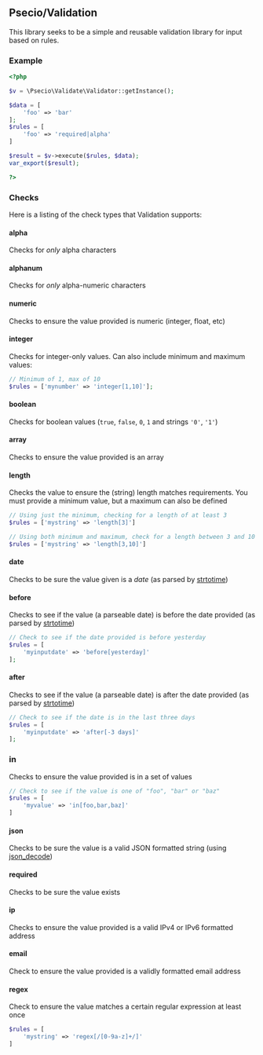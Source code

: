## Psecio/Validation

This library seeks to be a simple and reusable validation library for input based on rules.

### Example

```php
<?php

$v = \Psecio\Validate\Validator::getInstance();

$data = [
    'foo' => 'bar'
];
$rules = [
    'foo' => 'required|alpha'
]

$result = $v->execute($rules, $data);
var_export($result);

?>
```


### Checks

Here is a listing of the check types that Validation supports:

#### alpha
Checks for *only* alpha characters

#### alphanum
Checks for *only* alpha-numeric characters

#### numeric
Checks to ensure the value provided is numeric (integer, float, etc)

#### integer
Checks for integer-only values. Can also include minimum and maximum values:

```php
// Minimum of 1, max of 10
$rules = ['mynumber' => 'integer[1,10]'];
```

#### boolean
Checks for boolean values (`true`, `false`, `0`, `1` and strings `'0'`, `'1'`)

#### array
Checks to ensure the value provided is an array

#### length
Checks the value to ensure the (string) length matches requirements. You must provide a minimum value, but a maximum can also be defined

```php
// Using just the minimum, checking for a length of at least 3
$rules = ['mystring' => 'length[3]']

// Using both minimum and maximum, check for a length between 3 and 10
$rules = ['mystring' => 'length[3,10]']
```

#### date
Checks to be sure the value given is a *date* (as parsed by [strtotime](http://php.net/strtotime))

#### before
Checks to see if the value (a parseable date) is before the date provided (as parsed by [strtotime](http://php.net/strtotime))

```php
// Check to see if the date provided is before yesterday
$rules = [
    'myinputdate' => 'before[yesterday]'
];
```

#### after
Checks to see if the value (a parseable date) is after the date provided (as parsed by [strtotime](http://php.net/strtotime))

```php
// Check to see if the date is in the last three days
$rules = [
    'myinputdate' => 'after[-3 days]'
];
```

### in
Checks to ensure the value provided is in a set of values

```php
// Check to see if the value is one of "foo", "bar" or "baz"
$rules = [
    'myvalue' => 'in[foo,bar,baz]'
]
```

#### json
Checks to be sure the value is a valid JSON formatted string (using [json_decode](http://php.net/json_decode))

#### required
Checks to be sure the value exists

#### ip
Checks to ensure the value provided is a valid IPv4 or IPv6 formatted address

#### email
Check to ensure the value provided is a validly formatted email address

#### regex
Check to ensure the value matches a certain regular expression at least once

```php
$rules = [
    'mystring' => 'regex[/[0-9a-z]+/]'
]
```
